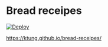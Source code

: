 # Bread receipes

[![Deploy](https://github.com/ktung/bread-receipes/actions/workflows/deploy.yml/badge.svg)](https://github.com/ktung/bread-receipes/actions/workflows/deploy.yml)

https://ktung.github.io/bread-receipes/
